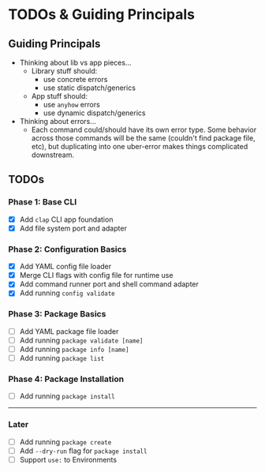 # TODOs & Guiding Principals

## Guiding Principals

- Thinking about lib vs app pieces...
  - Library stuff should:
    - use concrete errors
    - use static dispatch/generics
  - App stuff should:
    - use `anyhow` errors
    - use dynamic dispatch/generics
- Thinking about errors...
  - Each command could/should have its own error type. Some behavior across
    those commands will be the same (couldn't find package file, etc), but
    duplicating into one uber-error makes things complicated downstream.

## TODOs

### Phase 1: Base CLI

- [x] Add `clap` CLI app foundation
- [x] Add file system port and adapter

### Phase 2: Configuration Basics

- [x] Add YAML config file loader
- [x] Merge CLI flags with config file for runtime use
- [x] Add command runner port and shell command adapter
- [x] Add running `config validate`

### Phase 3: Package Basics

- [ ] Add YAML package file loader
- [ ] Add running `package validate [name]`
- [ ] Add running `package info [name]`
- [ ] Add running `package list`

### Phase 4: Package Installation

- [ ] Add running `package install`

---

### Later

- [ ] Add running `package create`
- [ ] Add `--dry-run` flag for `package install`
- [ ] Support `use:` to Environments
